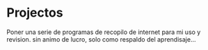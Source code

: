 # Projectos
Poner una serie de programas de recopilo de internet para mi uso y revision. sin animo de lucro, solo como respaldo del aprendisaje...
